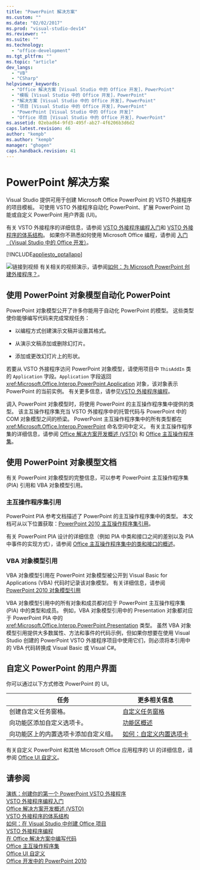 ```yaml
---
title: "PowerPoint 解决方案"
ms.custom: ""
ms.date: "02/02/2017"
ms.prod: "visual-studio-dev14"
ms.reviewer: ""
ms.suite: ""
ms.technology: 
  - "office-development"
ms.tgt_pltfrm: ""
ms.topic: "article"
dev_langs: 
  - "VB"
  - "CSharp"
helpviewer_keywords: 
  - "Office 解决方案 [Visual Studio 中的 Office 开发]，PowerPoint"
  - "模板 [Visual Studio 中的 Office 开发]，PowerPoint"
  - "解决方案 [Visual Studio 中的 Office 开发]，PowerPoint"
  - "项目 [Visual Studio 中的 Office 开发]，PowerPoint"
  - "PowerPoint [Visual Studio 中的 Office 开发]"
  - "Office 项目 [Visual Studio 中的 Office 开发]，PowerPoint"
ms.assetid: 02ebad64-9fd3-495f-ab27-4f6206b3d6d2
caps.latest.revision: 46
author: "kempb"
ms.author: "kempb"
manager: "ghogen"
caps.handback.revision: 41
---
```

# PowerPoint 解决方案
  Visual Studio 提供可用于创建 Microsoft Office PowerPoint 的 VSTO 外接程序的项目模板。 可使用 VSTO 外接程序自动化 PowerPoint、扩展 PowerPoint 功能或自定义 PowerPoint 用户界面 \(UI\)。  
  
 有关 VSTO 外接程序的详细信息，请参阅 [VSTO 外接程序编程入门](../vsto/getting-started-programming-vsto-add-ins.md)和 [VSTO 外接程序的体系结构](../vsto/architecture-of-vsto-add-ins.md)。 如果你不熟悉如何使用 Microsoft Office 编程，请参阅 [入门（Visual Studio 中的 Office 开发）](../vsto/getting-started-office-development-in-visual-studio.md)。  
  
 [!INCLUDE[appliesto_pptallapp](../vsto/includes/appliesto-pptallapp-md.md)]  
  
 ![链接到视频](~/docs/data-tools/media/playvideo.gif "链接到视频") 有关相关的视频演示，请参阅[如何：为 Microsoft PowerPoint 创建外接程序？](http://go.microsoft.com/fwlink/?LinkId=132767)。  
  
## 使用 PowerPoint 对象模型自动化 PowerPoint  
 PowerPoint 对象模型公开了许多你能用于自动化 PowerPoint 的模型。 这些类型使你能够编写代码来完成常规任务：  
  
-   以编程方式创建演示文稿并设置其格式。  
  
-   从演示文稿添加或删除幻灯片。  
  
-   添加或更改幻灯片上的形状。  
  
 若要从 VSTO 外接程序访问 PowerPoint 对象模型，请使用项目中 `ThisAddIn` 类的 `Application` 字段。`Application` 字段返回 <xref:Microsoft.Office.Interop.PowerPoint.Application> 对象，该对象表示 PowerPoint 的当前实例。 有关更多信息，请参见[VSTO 外接程序编程](../vsto/programming-vsto-add-ins.md)。  
  
 调入 PowerPoint 对象模型时，将使用 PowerPoint 的主互操作程序集中提供的类型。 该主互操作程序集充当 VSTO 外接程序中的托管代码与 PowerPoint 中的 COM 对象模型之间的桥梁。 PowerPoint 主互操作程序集中的所有类型都在 <xref:Microsoft.Office.Interop.PowerPoint> 命名空间中定义。 有关主互操作程序集的详细信息，请参阅 [Office 解决方案开发概述 &#40;VSTO&#41;](../vsto/office-solutions-development-overview-vsto.md) 和 [Office 主互操作程序集](../vsto/office-primary-interop-assemblies.md)。  
  
##  <a name="WordOMDocumentation"></a> 使用 PowerPoint 对象模型文档  
 有关 PowerPoint 对象模型的完整信息，可以参考 PowerPoint 主互操作程序集 \(PIA\) 引用和 VBA 对象模型引用。  
  
### 主互操作程序集引用  
 PowerPoint PIA 参考文档描述了 PowerPoint 的主互操作程序集中的类型。 本文档可从以下位置获取：[PowerPoint 2010 主互操作程序集引用](http://go.microsoft.com/fwlink/?LinkId=189588)。  
  
 有关 PowerPoint PIA 设计的详细信息（例如 PIA 中类和接口之间的差别以及 PIA 中事件的实现方式），请参阅 [Office 主互操作程序集中的类和接口的概述](http://go.microsoft.com/fwlink/?LinkId=199885)。  
  
### VBA 对象模型引用  
 VBA 对象模型引用在 PowerPoint 对象模型被公开到 Visual Basic for Applications \(VBA\) 代码时记录该对象模型。 有关详细信息，请参阅 [PowerPoint 2010 对象模型引用](http://go.microsoft.com/fwlink/?LinkId=199770)  
  
 VBA 对象模型引用中的所有对象和成员都对应于 PowerPoint 主互操作程序集 \(PIA\) 中的类型和成员。 例如，VBA 对象模型引用中的 Presentation 对象都对应于 PowerPoint PIA 中的 <xref:Microsoft.Office.Interop.PowerPoint.Presentation> 类型。 虽然 VBA 对象模型引用提供大多数属性、方法和事件的代码示例，但如果你想要在使用 Visual Studio 创建的 PowerPoint VSTO 外接程序项目中使用它们，则必须将本引用中的 VBA 代码转换成 Visual Basic 或 Visual C\#。  
  
## 自定义 PowerPoint 的用户界面  
 你可以通过以下方式修改 PowerPoint 的 UI。  
  
|任务|更多相关信息|  
|--------|------------|  
|创建自定义任务窗格。|[自定义任务窗格](../vsto/custom-task-panes.md)|  
|向功能区添加自定义选项卡。|[功能区概述](../vsto/ribbon-overview.md)|  
|向功能区上的内置选项卡添加自定义组。|[如何：自定义内置选项卡](../vsto/how-to-customize-a-built-in-tab.md)|  
  
 有关自定义 PowerPoint 和其他 Microsoft Office 应用程序的 UI 的详细信息，请参阅 [Office UI 自定义](../vsto/office-ui-customization.md)。  
  
## 请参阅  
 [演练：创建你的第一个 PowerPoint VSTO 外接程序](../vsto/walkthrough-creating-your-first-vsto-add-in-for-powerpoint.md)   
 [VSTO 外接程序编程入门](../vsto/getting-started-programming-vsto-add-ins.md)   
 [Office 解决方案开发概述 &#40;VSTO&#41;](../vsto/office-solutions-development-overview-vsto.md)   
 [VSTO 外接程序的体系结构](../vsto/architecture-of-vsto-add-ins.md)   
 [如何：在 Visual Studio 中创建 Office 项目](../vsto/how-to-create-office-projects-in-visual-studio.md)   
 [VSTO 外接程序编程](../vsto/programming-vsto-add-ins.md)   
 [在 Office 解决方案中编写代码](../vsto/writing-code-in-office-solutions.md)   
 [Office 主互操作程序集](../vsto/office-primary-interop-assemblies.md)   
 [Office UI 自定义](../vsto/office-ui-customization.md)   
 [Office 开发中的 PowerPoint 2010](http://go.microsoft.com/fwlink/?LinkId=199015)  
  
  